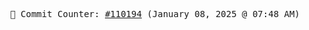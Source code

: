 <p align="center">
    <samp>
        📮 Commit Counter: <a href="https://github.com/Javascript-void0/Javascript-void0/commits/main">#110194</a> (January 08, 2025 @ 07:48 AM)
    </samp>
</p>
